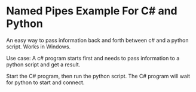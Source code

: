 # Named Pipes Example For C# and Python
An easy way to pass information back and forth between c# and a python script. Works in Windows.

Use case: A c# program starts first and needs to pass information to a python script and get a result. 

Start the C# program, then run the python script. The C# program will wait for python to start and connect. 

